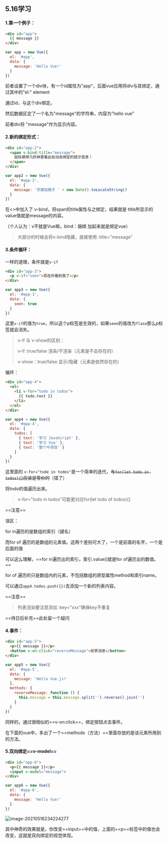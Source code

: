 ## 5.16学习

#### 1.第一个例子：

```html
<div id="app">
  {{ message }}
</div>
```

```js
var app = new Vue({
  el: '#app',
  data: {
    message: 'Hello Vue!'
  }
})
```

前者设置了一个div块，有一个id属性为"app"，后面vue应用将div与其绑定，通过其中的"el:" element

通过id，与这个div绑定。

然后数据区定了一个名为"message"的字符串，内容为"hello vue"

前者div将 "message"作为显示内容。



#### 2.新的绑定形式：

```html
<div id="app-2">
  <span v-bind:title="message">
    鼠标悬停几秒钟查看此处动态绑定的提示信息！
  </span>
</div>
```

```js
var app2 = new Vue({
  el: '#app-2',
  data: {
    message: '页面加载于 ' + new Date().toLocaleString()
  }
})
```

在<>中加入了 v-bind，将span的title属性与之绑定，结果就是 title所显示的value值就是message的内容。

（个人认为：v不就是Vue嘛，bind：捆绑 加起来就是绑定vue）

> 大部分的时候会将v-bind隐藏，直接使用 :title="message"



#### 3.条件循环：

一样的道理，条件就是`v-if`

```html
<div id="app-3">
  <p v-if="seen">现在你看到我了</p>
</div>
```

```js
var app3 = new Vue({
  el: '#app-3',
  data: {
    seen: true
  }
})
```

这里`v-if`的值为`true`，所以这个p标签是生效的，如果`seen`的值改为`flase`那么p标签就会消失。

> v-if 与 v-show的区别：
>
> v-if :true/false 渲染/不渲染（元素是不会存在的）
>
> v-show：true/false 显示/隐藏（元素是依然存在的）

循环：

```html
<div id="app-4">
  <ol>
    <li v-for="todo in todos">
      {{ todo.text }}
    </li>
  </ol>
</div>
```

```js
var app4 = new Vue({
  el: '#app-4',
  data: {
    todos: [
      { text: '学习 JavaScript' },
      { text: '学习 Vue' },
      { text: '整个牛项目' }
    ]
  }
})
```

这里面的 `v-for="tode in todes"`是一个简单的迭代，~~与`for(let todo in todos){}`应该是等价的~~（错了）

将todo的值遍历出来。

> v-for="todo in todos"可能更对应for(let todo of todos){}

==注意==

误区：

for in遍历的是数组的索引（键名）

而for of 遍历的是数组的元素值。这两个差别可大了，一个是前面的名字，一个是后面的值

可以这么理解，==for in遍历出的索引，索引.value()就是for of遍历出的数值。==

for of 遍历的只是数组内的元素，不包括数组的原型属性method和索引name。



可以通过`app4.todos.push({})`去添加一个新的列表内容。

==注意==

> 列表渲染要注意添加 :key="xxx"确保key不重复

==待日后补充==此处留一个疑问



#### 4.事件：

```html
<div id="app-5">
  <p>{{ message }}</p>
  <button v-on:click="reverseMessage">反转消息</button>
</div>
```

```js
var app5 = new Vue({
  el: '#app-5',
  data: {
    message: 'Hello Vue.js!'
  },
  methods: {
    reverseMessage: function () {
      this.message = this.message.split('').reverse().join('')
    }
  }
})
```

同样的，通过很相似的==v-on:click==，绑定按钮点击事件。

在下面的vue中，多出了一个==methods（方法）==里面存放的是该元素所用到的方法。



#### 5.双向绑定==v-model==

```html
<div id="app-6">
  <p>{{ message }}</p>
  <input v-model="message">
</div>
```

```js
var app6 = new Vue({
  el: '#app-6',
  data: {
    message: 'Hello Vue!'
  }
})
```

![image-20210516234224277](C:\Users\gjm\AppData\Roaming\Typora\typora-user-images\image-20210516234224277.png)

其中神奇的效果就是，你改变==input==中的值，上面的==p==标签中的值也会改变，这就是双向绑定的视觉体现。



